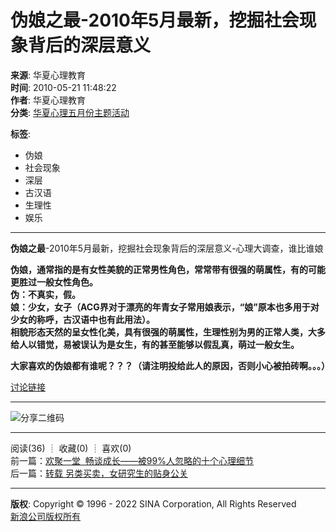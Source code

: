 # 伪娘之最-2010年5月最新，挖掘社会现象背后的深层意义

**来源**: 华夏心理教育  
**时间**: 2010-05-21 11:48:22  
**作者**: 华夏心理教育  
**分类**: [华夏心理五月份主题活动](//blog.sina.com.cn/s/articlelist_1736265481_1_1.html)

**标签**:
- 伪娘
- 社会现象
- 深层
- 古汉语
- 生理性
- 娱乐

---

**伪娘之最**\-2010年5月最新，挖掘社会现象背后的深层意义\-心理大调查，谁比谁娘

**伪娘，通常指的是有女性美貌的正常男性角色，常常带有很强的萌属性，有的可能更胜过一般女性角色。**  
**伪：不真实，假。**  
**娘：少女，女子（ACG界对于漂亮的年青女子常用娘表示，“娘”原本也多用于对少女的称呼，古汉语中也有此用法）。**  
**相貌形态天然的呈女性化美，具有很强的萌属性，生理性别为男的正常人类，大多给人以错觉，易被误认为是女生，有的甚至能够以假乱真，萌过一般女生。**

**大家喜欢的伪娘都有谁呢？？？（请注明投给此人的原因，否则小心被拍砖啊。。。）**

[讨论链接](http://club.psychcn.com/viewthread.php?tid=57174&extra=page%3D1)

---

![分享二维码](//comet.blog.sina.com.cn/qr?https://blog.sina.com.cn/s/blog_677d4f090100j0qr.html)

---

阅读(36)  ┊  收藏(0)  ┊  喜欢(0)  
前一篇：[欢聚一堂  畅谈成长——被99%人忽略的十个心理细节](//blog.sina.com.cn/s/blog_677d4f090100j0qq.html)  
后一篇：[转载 另类买卖，女研究生的贴身公关](//blog.sina.com.cn/s/blog_677d4f090100j0ty.html)

---

**版权**: Copyright © 1996 - 2022 SINA Corporation, All Rights Reserved  
[新浪公司版权所有](//www.sina.com.cn/intro/copyright.shtml)
